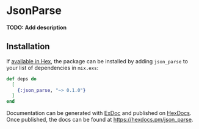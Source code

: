 # JsonParse

**TODO: Add description**

## Installation

If [available in Hex](https://hex.pm/docs/publish), the package can be installed
by adding `json_parse` to your list of dependencies in `mix.exs`:

```elixir
def deps do
  [
    {:json_parse, "~> 0.1.0"}
  ]
end
```

Documentation can be generated with [ExDoc](https://github.com/elixir-lang/ex_doc)
and published on [HexDocs](https://hexdocs.pm). Once published, the docs can
be found at <https://hexdocs.pm/json_parse>.


